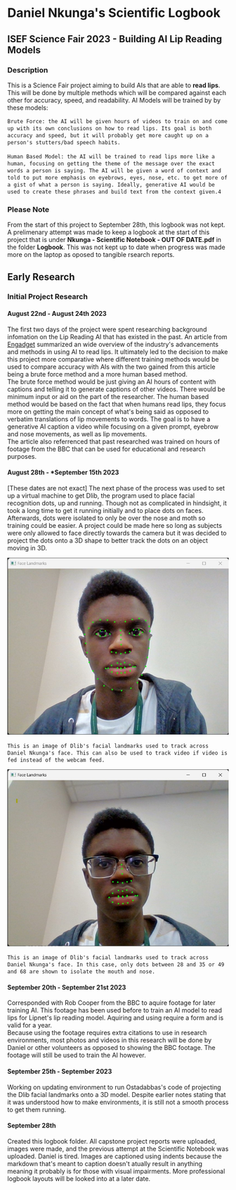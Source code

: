 # Daniel Nkunga's Scientific Logbook
 
## ISEF Science Fair 2023 - Building AI Lip Reading Models

### Description
This is a Science Fair project aiming to build AIs that are able to **read lips**. This will be done by multiple methods which will be compared against each other for accuracy, speed, and readability. AI Models will be trained by by these models:
    
    Brute Force: the AI will be given hours of videos to train on and come up with its own conclusions on how to read lips. Its goal is both accuracy and speed, but it will probably get more caught up on a person's stutters/bad speech habits.
    
    Human Based Model: the AI will be trained to read lips more like a human, focusing on getting the theme of the message over the exact words a person is saying. The AI will be given a word of context and told to put more emphasis on eyebrows, eyes, nose, etc. to get more of a gist of what a person is saying. Ideally, generative AI would be used to create these phrases and build text from the context given.4

### Please Note
From the start of this project to September 28th, this logbook was not kept. A prelimenary attempt was made to keep a logbook at the start of this project that is under **Nkunga - Scientific Notebook - OUT OF DATE.pdf** in the folder **Logbook**. This was not kept up to date when progress was made more on the laptop as oposed to tangible rsearch reports. 

## Early Research

### Initial Project Research
#### August 22nd - August 24th 2023
The first two days of the project were spent researching background infomation on the Lip Reading AI that has existed in the past. An article from [Engadget](www.engadget.com/ai-is-already-better-at-lip-reading-that-we-are-183016968.html) summarized an wide overview of the industry's advancements and methods in using AI to read lips. It ultimately led to the decision to make this project more comparative where different training methods would be used to compare accuracy with AIs with the two gained from this article being a brute force method and a more human based method.  
The brute force method would be just giving an AI hours of content with captions and telling it to generate captions of other videos. There would be minimum input or aid on the part of the researcher. The human based method would be based on the fact that when humans read lips, they focus more on getting the main concept of what's being said as opposed to verbatim translations of lip movements to words. The goal is to have a generative AI caption a video while focusing on a given prompt, eyebrow and nose movements, as well as lip movements.   
The article also referrenced that past researched was trained on hours of footage from the BBC that can be used for educational and research purposes. 

#### August 28th - *September 15th 2023
[These dates are not exact] 
The next phase of the process was used to set up a virtual machine to get Dlib, the program used to place facial recognition dots, up and running. Though not as complicated in hindsight, it took a long time to get it running initially and to place dots on faces.  
Afterwards, dots were isolated to only be over the nose and moth so training could be easier. A project could be made here so long as subjects were only allowed to face directly towards the camera but it was decided to project the dots onto a 3D shape to better track the dots on an object moving in 3D. 

![Dlib facial landmarks on Daniel's Face - September 28, 2023](/Logbook/Images/Facial_Landmarks_Initial.jpg)

    This is an image of Dlib's facial landmarks used to track across Daniel Nkunga's face. This can also be used to track video if video is fed instead of the webcam feed.  
![Dlib facial landmarks isolated across only mouth and nose - September 28, 2023](/Logbook/Images/Facial_Landmarks_Isolated.jpg)

    This is an image of Dlib's facial landmarks used to track across Daniel Nkunga's face. In this case, only dots between 28 and 35 or 49 and 68 are shown to isolate the mouth and nose.

#### September 20th - September 21st 2023
Corresponded with Rob Cooper from the BBC to aquire footage for later training AI. This footage has been used before to train an AI model to read lips for Lipnet's lip reading model. Aquiring and using require a form and is valid for a year.  
Because using the footage requires extra citations to use in research environments, most photos and videos in this research will be done by Daniel or other volunteers as opposed to showing the BBC footage. The footage will still be used to train the AI however. 

#### September 25th - September  2023
Working on updating environment to run Ostadabbas's code of projecting the Dlib facial landmarks onto a 3D model. Despite earlier notes stating that it was understood how to make environments, it is still not a smooth process to get them running. 

#### September 28th
Created this logbook folder. All capstone project reports were uploaded, images were made, and the previous attempt at the Scientific Notebook was uploaded. Daniel is tired. Images are captioned using indents because the markdown that's meant to caption doesn't atually result in anything meaning it probably is for those with visual impairments. More professional logbook layouts will be looked into at a later date.